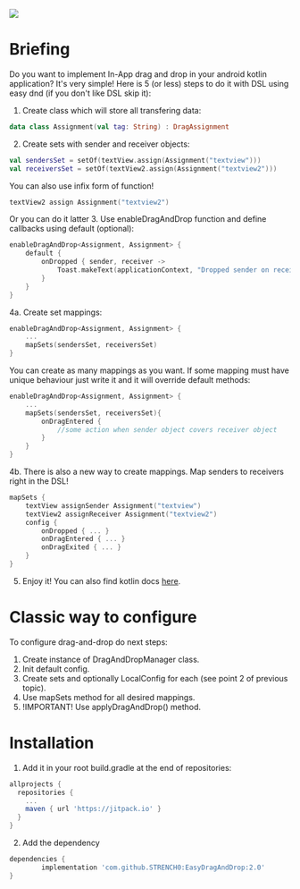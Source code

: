 [![](https://jitpack.io/v/STRENCH0/EasyDragAndDrop.svg)](https://jitpack.io/#STRENCH0/EasyDragAndDrop)
# Briefing
Do you want to implement In-App drag and drop in your android kotlin application? It's very simple! Here is 5 (or less) steps to do it with DSL using easy dnd (if you don't like DSL skip it):
1. Create class which will store all transfering data:
```kotlin
data class Assignment(val tag: String) : DragAssignment
```
2. Create sets with sender and receiver objects:
```kotlin
val sendersSet = setOf(textView.assign(Assignment("textview")))
val receiversSet = setOf(textView2.assign(Assignment("textview2")))
```
You can also use infix form of function!
```kotlin
textView2 assign Assignment("textview2")
```
Or you can do it latter
3. Use enableDragAndDrop function and define callbacks using default (optional):
```kotlin
enableDragAndDrop<Assignment, Assignment> {
    default {
        onDropped { sender, receiver ->
            Toast.makeText(applicationContext, "Dropped sender on receiver", Toast.LENGTH_SHORT).show()
        }
    }
}
```
4a. Create set mappings:
```kotlin
enableDragAndDrop<Assignment, Assignment> {
    ...
    mapSets(sendersSet, receiversSet)
}
```
You can create as many mappings as you want. If some mapping must have unique behaviour just write it and it will override default methods:
```kotlin
enableDragAndDrop<Assignment, Assignment> {
    ...
    mapSets(sendersSet, receiversSet){
        onDragEntered {
            //some action when sender object covers receiver object
        }
    }
}
```
4b. There is also a new way to create mappings. Map senders to receivers right in the DSL!
```kotlin
mapSets {
    textView assignSender Assignment("textview")
    textView2 assignReceiver Assignment("textview2")
    config {
        onDropped { ... }
        onDragEntered { ... }
        onDragExited { ... }
    }
}
```
5. Enjoy it! You can also find kotlin docs [here](https://strench0.github.io/EasyDragAndDrop/).

# Classic way to configure
To configure drag-and-drop do next steps:
1. Create instance of DragAndDropManager class.
2. Init default config.
3. Create sets and optionally LocalConfig for each (see point 2 of previous topic).
4. Use mapSets method for all desired mappings.
5. !IMPORTANT! Use applyDragAndDrop() method.

# Installation
1. Add it in your root build.gradle at the end of repositories:
```groovy
allprojects {
  repositories {
    ...
    maven { url 'https://jitpack.io' }
  }
}
```
2. Add the dependency
```groovy
dependencies {
        implementation 'com.github.STRENCH0:EasyDragAndDrop:2.0'
}
```
